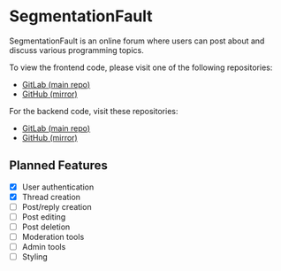# SegmentationFault

SegmentationFault is an online forum where users can post about and discuss various programming topics.

To view the frontend code, please visit one of the following repositories:

- [GitLab (main repo)](https://git.julianneadams.info/LeftySolara/segmentationfault-frontend)
- [GitHub (mirror)](https://github.com/LeftySolara/SegmentationFault-Frontend)

For the backend code, visit these repositories:

- [GitLab (main repo)](https://git.julianneadams.info/LeftySolara/segmentationfault-backend)
- [GitHub (mirror)](https://github.com/LeftySolara/SegmentationFault-Backend)

## Planned Features

- [x] User authentication
- [x] Thread creation
- [ ] Post/reply creation
- [ ] Post editing
- [ ] Post deletion
- [ ] Moderation tools
- [ ] Admin tools
- [ ] Styling
